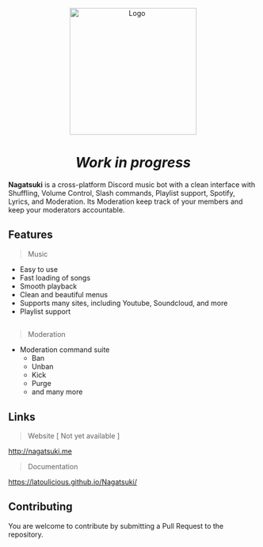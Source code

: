<p align="center">
  <img width="256" src="https://i.ibb.co/x624M3F/pp-bot-modified.png" alt="Logo">
</p>

<h1 align="center"><i>Work in progress</i></h1>


**Nagatsuki** is a cross-platform Discord music bot with a clean interface with Shuffling, Volume Control, Slash commands, Playlist support, Spotify, Lyrics, and Moderation.
Its Moderation keep track of your members and keep your moderators accountable.


## Features
> Music
  * Easy to use
  * Fast loading of songs
  * Smooth playback
  * Clean and beautiful menus
  * Supports many sites, including Youtube, Soundcloud, and more
  * Playlist support

##

> Moderation
  * Moderation command suite
    * Ban
    * Unban
    * Kick
    * Purge
    * and many more

## Links

> Website [ Not yet available ]

http://nagatsuki.me

> Documentation

https://latoulicious.github.io/Nagatsuki/

## Contributing

You are welcome to contribute by submitting a Pull Request to the repository.
